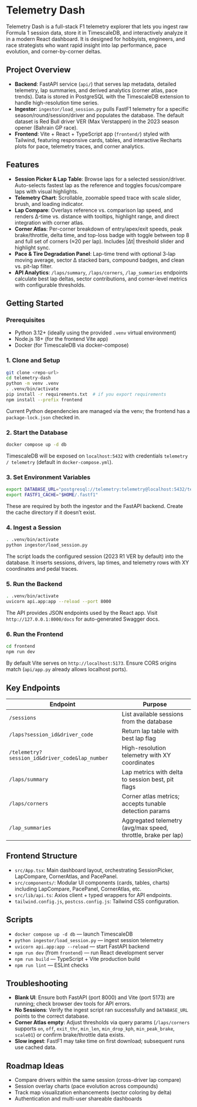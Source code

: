 
# Telemetry Dash

Telemetry Dash is a full-stack F1 telemetry explorer that lets you ingest raw Formula 1 session data, store it in TimescaleDB, and interactively analyze it in a modern React dashboard. It is designed for hobbyists, engineers, and race strategists who want rapid insight into lap performance, pace evolution, and corner-by-corner deltas.

## Project Overview

- **Backend**: FastAPI service (`api/`) that serves lap metadata, detailed telemetry, lap summaries, and derived analytics (corner atlas, pace trends). Data is stored in PostgreSQL with the TimescaleDB extension to handle high-resolution time series.
- **Ingestor**: `ingestor/load_session.py` pulls FastF1 telemetry for a specific season/round/session/driver and populates the database. The default dataset is Red Bull driver VER (Max Verstappen) in the 2023 season opener (Bahrain GP race).
- **Frontend**: Vite + React + TypeScript app (`frontend/`) styled with Tailwind, featuring responsive cards, tables, and interactive Recharts plots for pace, telemetry traces, and corner analytics.

## Features

- **Session Picker & Lap Table**: Browse laps for a selected session/driver. Auto-selects fastest lap as the reference and toggles focus/compare laps with visual highlights.
- **Telemetry Chart**: Scrollable, zoomable speed trace with scale slider, brush, and loading indicator.
- **Lap Compare**: Overlays reference vs. comparison lap speed, and renders Δ-time vs. distance with tooltips, highlight range, and direct integration with corner atlas.
- **Corner Atlas**: Per-corner breakdown of entry/apex/exit speeds, peak brake/throttle, delta time, and top-loss badge with toggle between top 8 and full set of corners (≈20 per lap). Includes |Δt| threshold slider and highlight sync.
- **Pace & Tire Degradation Panel**: Lap-time trend with optional 3-lap moving average, sector Δ stacked bars, compound badges, and clean vs. pit-lap filter.
- **API Analytics**: `/laps/summary`, `/laps/corners`, `/lap_summaries` endpoints calculate best lap deltas, sector contributions, and corner-level metrics with configurable thresholds.

## Getting Started

### Prerequisites

- Python 3.12+ (ideally using the provided `.venv` virtual environment)
- Node.js 18+ (for the frontend Vite app)
- Docker (for TimescaleDB via docker-compose)

### 1. Clone and Setup

```bash
git clone <repo-url>
cd telemetry-dash
python -m venv .venv
. .venv/bin/activate
pip install -r requirements.txt  # if you export requirements
npm install --prefix frontend
```

Current Python dependencies are managed via the venv; the frontend has a `package-lock.json` checked in.

### 2. Start the Database

```bash
docker compose up -d db
```

TimescaleDB will be exposed on `localhost:5432` with credentials `telemetry / telemetry` (default in `docker-compose.yml`).

### 3. Set Environment Variables

```bash
export DATABASE_URL="postgresql://telemetry:telemetry@localhost:5432/telemetry"
export FASTF1_CACHE="$HOME/.fastf1"
```

These are required by both the ingestor and the FastAPI backend. Create the cache directory if it doesn’t exist.

### 4. Ingest a Session

```bash
. .venv/bin/activate
python ingestor/load_session.py
```

The script loads the configured session (2023 R1 VER by default) into the database. It inserts sessions, drivers, lap times, and telemetry rows with XY coordinates and pedal traces.

### 5. Run the Backend

```bash
. .venv/bin/activate
uvicorn api.app:app --reload --port 8000
```

The API provides JSON endpoints used by the React app. Visit `http://127.0.0.1:8000/docs` for auto-generated Swagger docs.

### 6. Run the Frontend

```bash
cd frontend
npm run dev
```

By default Vite serves on `http://localhost:5173`. Ensure CORS origins match (`api/app.py` already allows localhost ports).

## Key Endpoints

| Endpoint | Purpose |
|----------|---------|
| `/sessions` | List available sessions from the database |
| `/laps?session_id&driver_code` | Return lap table with best lap flag |
| `/telemetry?session_id&driver_code&lap_number` | High-resolution telemetry with XY coordinates |
| `/laps/summary` | Lap metrics with delta to session best, pit flags |
| `/laps/corners` | Corner atlas metrics; accepts tunable detection params |
| `/lap_summaries` | Aggregated telemetry (avg/max speed, throttle, brake per lap) |

## Frontend Structure

- `src/App.tsx`: Main dashboard layout, orchestrating SessionPicker, LapCompare, CornerAtlas, and PacePanel.
- `src/components/`: Modular UI components (cards, tables, charts) including LapCompare, PacePanel, CornerAtlas, etc.
- `src/lib/api.ts`: Axios client + typed wrappers for API endpoints.
- `tailwind.config.js`, `postcss.config.js`: Tailwind CSS configuration.

## Scripts

- `docker compose up -d db` — launch TimescaleDB
- `python ingestor/load_session.py` — ingest session telemetry
- `uvicorn api.app:app --reload` — start FastAPI backend
- `npm run dev` (from `frontend`) — run React development server
- `npm run build` — TypeScript + Vite production build
- `npm run lint` — ESLint checks

## Troubleshooting

- **Blank UI**: Ensure both FastAPI (port 8000) and Vite (port 5173) are running; check browser dev tools for API errors.
- **No Sessions**: Verify the ingest script ran successfully and `DATABASE_URL` points to the correct database.
- **Corner Atlas empty**: Adjust thresholds via query params (`/laps/corners` supports `on`, `off`, `exit_thr`, `min_len`, `min_drop_kph`, `min_peak_brake`, `scale01`) or confirm brake/throttle data exists.
- **Slow ingest**: FastF1 may take time on first download; subsequent runs use cached data.

## Roadmap Ideas

- Compare drivers within the same session (cross-driver lap compare)
- Session overlay charts (pace evolution across compounds)
- Track map visualization enhancements (sector coloring by delta)
- Authentication and multi-user shareable dashboards


